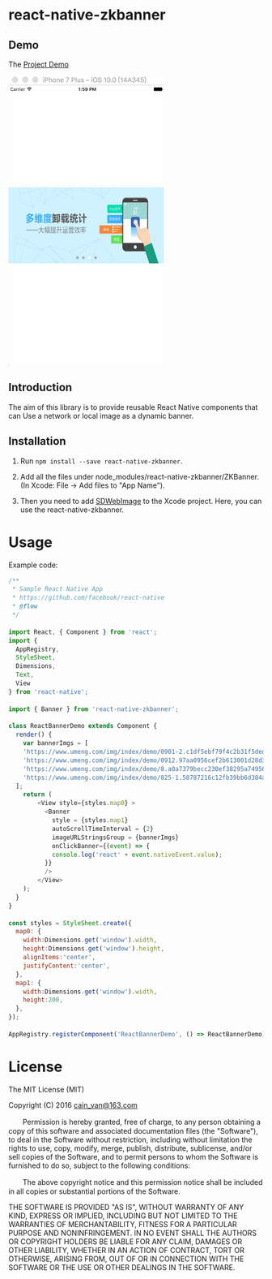 # react-native-zkbanner



## Demo
The [Project Demo](https://github.com/cainvan/ReactBannerDemo)


![Image](https://github.com/cainvan/ReactBannerDemo/blob/master/image/demoImage.gif)

## Introduction

The aim of this library is to provide reusable React Native components that can Use a network or local image as a dynamic banner.

## Installation

1. Run `npm install --save react-native-zkbanner`.

2. Add all the files under node_modules/react-native-zkbanner/ZKBanner. (In Xcode: File -> Add files to "App Name").

3. Then you need to add [SDWebImage](https://github.com/rs/SDWebImage) to the Xcode project. Here, you can use the react-native-zkbanner.


# Usage

Example code:

```JavaScript
/**
 * Sample React Native App
 * https://github.com/facebook/react-native
 * @flow
 */

import React, { Component } from 'react';
import {
  AppRegistry,
  StyleSheet,
  Dimensions,
  Text,
  View
} from 'react-native';

import { Banner } from 'react-native-zkbanner';

class ReactBannerDemo extends Component {
  render() {
    var bannerImgs = [
    'https://www.umeng.com/img/index/demo/0901-2.c1df5ebf79f4c2b31f5ded9b13970826.png',
    'https://www.umeng.com/img/index/demo/0912.97aa0956cef2b613001d28d394eb4bd0.png',
    'https://www.umeng.com/img/index/demo/8.a0a7379becc230ef38295a74956ec8f2.png',
    'https://www.umeng.com/img/index/demo/825-1.58787216c12fb39bb6d384ad4d278037.jpg'
  ];
    return (
        <View style={styles.map0} >
          <Banner
            style = {styles.map1}
            autoScrollTimeInterval = {2}
            imageURLStringsGroup = {bannerImgs}
            onClickBanner={(event) => {
            console.log('react' + event.nativeEvent.value);
          }}
          />
        </View>
    );
  }
}

const styles = StyleSheet.create({
  map0: {
    width:Dimensions.get('window').width,
    height:Dimensions.get('window').height,
    alignItems:'center',
    justifyContent:'center',
  },
  map1: {
    width:Dimensions.get('window').width,
    height:200,
  },
});

AppRegistry.registerComponent('ReactBannerDemo', () => ReactBannerDemo);

```
# License
The MIT License (MIT)

Copyright (C) 2016 cain_van@163.com

　　Permission is hereby granted, free of charge, to any person obtaining a copy of this software and associated documentation files (the "Software"), to deal in the Software without restriction, including without limitation the rights to use, copy, modify, merge, publish, distribute, sublicense, and/or sell copies of the Software, and to permit persons to whom the Software is furnished to do so, subject to the following conditions:

　　The above copyright notice and this permission notice shall be included in all copies or substantial portions of the Software.

   THE SOFTWARE IS PROVIDED "AS IS", WITHOUT WARRANTY OF ANY KIND, EXPRESS OR IMPLIED, INCLUDING BUT NOT LIMITED TO THE WARRANTIES OF MERCHANTABILITY, FITNESS FOR A PARTICULAR PURPOSE AND NONINFRINGEMENT. IN NO EVENT SHALL THE AUTHORS OR COPYRIGHT HOLDERS BE LIABLE FOR ANY CLAIM, DAMAGES OR OTHER LIABILITY, WHETHER IN AN ACTION OF CONTRACT, TORT OR OTHERWISE, ARISING FROM, OUT OF OR IN CONNECTION WITH THE SOFTWARE OR THE USE OR OTHER DEALINGS IN THE SOFTWARE.

